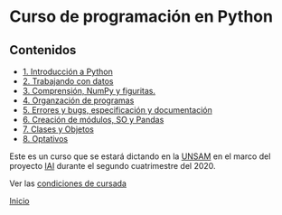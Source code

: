 # Curso de programación en Python

## Contenidos

* [1. Introducción a Python](01_Introduccion/00_Resumen.md)
* [2. Trabajando con datos](02_Datos/00_Resumen.md)
* [3. Comprensión, NumPy y figuritas.](03_Mas_Python/00_Resumen.md)
* [4. Organzación de programas](04_Orga_programa/00_Resumen.md)
* [5. Errores y bugs, especificación y documentación](05_Modulos/00_Resumen.md)
* [6. Creación de módulos, SO y Pandas](06_Modulos_Pandas_SO/00_Resumen.md)
* [7. Clases y Objetos](07_OOP_Seaborn/00_Resumen.md)
* [8. Optativos](08_Optativos/00_Resumen.md)


Este es un curso que se estará dictando en la [UNSAM](https://www.unsam.edu.ar/) en el marco del proyecto [IAI](http://noticias.unsam.edu.ar/2019/09/16/la-unsam-piensa-la-inteligencia-artificial-interdisciplinaria/) durante el segundo cuatrimestre del 2020.

Ver las [condiciones de cursada](Cursada.md) 

[Inicio](README.md) 

